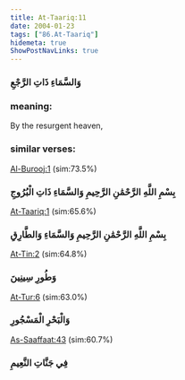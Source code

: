 ```yaml
---
title: At-Taariq:11
date: 2004-01-23
tags: ["86.At-Taariq"]
hidemeta: true 
ShowPostNavLinks: true 
---
```

### وَالسَّمَاءِ ذَاتِ الرَّجْعِ
### meaning: 
By the resurgent heaven,
### similar verses: 

[Al-Burooj:1](/85/1) (sim:73.5%)

### بِسْمِ اللَّهِ الرَّحْمَٰنِ الرَّحِيمِ وَالسَّمَاءِ ذَاتِ الْبُرُوجِ

[At-Taariq:1](/86/1) (sim:65.6%)

### بِسْمِ اللَّهِ الرَّحْمَٰنِ الرَّحِيمِ وَالسَّمَاءِ وَالطَّارِقِ

[At-Tin:2](/95/2) (sim:64.8%)

### وَطُورِ سِينِينَ

[At-Tur:6](/52/6) (sim:63.0%)

### وَالْبَحْرِ الْمَسْجُورِ

[As-Saaffaat:43](/37/43) (sim:60.7%)

### فِي جَنَّاتِ النَّعِيمِ
